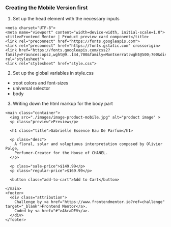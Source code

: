 ### Creating the Mobile Version first

1. Set up the head element with the necessary inputs
  ```
  <meta charset="UTF-8">
  <meta name="viewport" content="width=device-width, initial-scale=1.0">
  <title>Frontend Mentor | Product preview card component</title>
  <link rel="preconnect" href="https://fonts.googleapis.com">
  <link rel="preconnect" href="https://fonts.gstatic.com" crossorigin>
  <link href="https://fonts.googleapis.com/css2?family=Fraunces:opsz,wght@9..144,700&family=Montserrat:wght@500;700&display=swap" rel="stylesheet">
  <link rel="stylesheet" href="style.css">
  ```

2. Set up the global variables in style.css
  - :root colors and font-sizes
  - universal selector
  - body

3. Writing down the html markup for the body part
  ```
  <main class="container">
    <img src="./images/image-product-mobile.jpg" alt="product image" >
    <p class="preview">Preview</p>

    <h1 class="title">Gabrielle Essence Eau De Parfum</h1>
  
    <p class="desc">
      A floral, solar and voluptuous interpretation composed by Olivier Polge,
      Perfumer-Creator for the House of CHANEL.
    </p>
  
    <p class="sale-price">$149.99</p>
    <p class="regular-price">$169.99</p>
  
    <button class="add-to-cart">Add to Cart</button>
    
  </main>
  <footer>
    <div class="attribution">
      Challenge by <a href="https://www.frontendmentor.io?ref=challenge" target="_blank">Frontend Mentor</a>. 
      Coded by <a href="#">AkraDEV</a>.
    </div>
  </footer> 
  ```